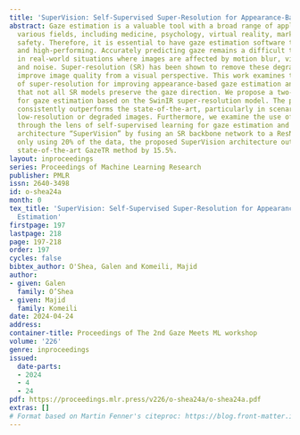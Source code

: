 ```yaml
---
title: 'SuperVision: Self-Supervised Super-Resolution for Appearance-Based Gaze Estimation'
abstract: Gaze estimation is a valuable tool with a broad range of applications in
  various fields, including medicine, psychology, virtual reality, marketing, and
  safety. Therefore, it is essential to have gaze estimation software that is cost-efficient
  and high-performing. Accurately predicting gaze remains a difficult task, particularly
  in real-world situations where images are affected by motion blur, video compression,
  and noise. Super-resolution (SR) has been shown to remove these degradations and
  improve image quality from a visual perspective. This work examines the usefulness
  of super-resolution for improving appearance-based gaze estimation and demonstrates
  that not all SR models preserve the gaze direction. We propose a two-step framework
  for gaze estimation based on the SwinIR super-resolution model. The proposed method
  consistently outperforms the state-of-the-art, particularly in scenarios involving
  low-resolution or degraded images. Furthermore, we examine the use of super-resolution
  through the lens of self-supervised learning for gaze estimation and propose a novel
  architecture “SuperVision” by fusing an SR backbone network to a ResNet18. While
  only using 20% of the data, the proposed SuperVision architecture outperforms the
  state-of-the-art GazeTR method by 15.5%.
layout: inproceedings
series: Proceedings of Machine Learning Research
publisher: PMLR
issn: 2640-3498
id: o-shea24a
month: 0
tex_title: 'SuperVision: Self-Supervised Super-Resolution for Appearance-Based Gaze
  Estimation'
firstpage: 197
lastpage: 218
page: 197-218
order: 197
cycles: false
bibtex_author: O'Shea, Galen and Komeili, Majid
author:
- given: Galen
  family: O’Shea
- given: Majid
  family: Komeili
date: 2024-04-24
address:
container-title: Proceedings of The 2nd Gaze Meets ML workshop
volume: '226'
genre: inproceedings
issued:
  date-parts:
  - 2024
  - 4
  - 24
pdf: https://proceedings.mlr.press/v226/o-shea24a/o-shea24a.pdf
extras: []
# Format based on Martin Fenner's citeproc: https://blog.front-matter.io/posts/citeproc-yaml-for-bibliographies/
---
```

